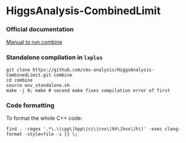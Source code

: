 HiggsAnalysis-CombinedLimit
===========================

### Official documentation

[Manual to run combine](https://github.com/cms-analysis/HiggsAnalysis-CombinedLimit/wiki)

### Standalone compilation in `lxplus`
```
git clone https://github.com/cms-analysis/HiggsAnalysis-CombinedLimit.git combine
cd combine
source env_standalone.sh 
make -j 8; make # second make fixes compilation error of first
```
### Code formatting

To format the whole C++ code:
```
find . -regex '.*\.\(cpp\|hpp\|cc\|cxx\|hh\|hxx\|h\)' -exec clang-format -style=file -i {} \;
```
